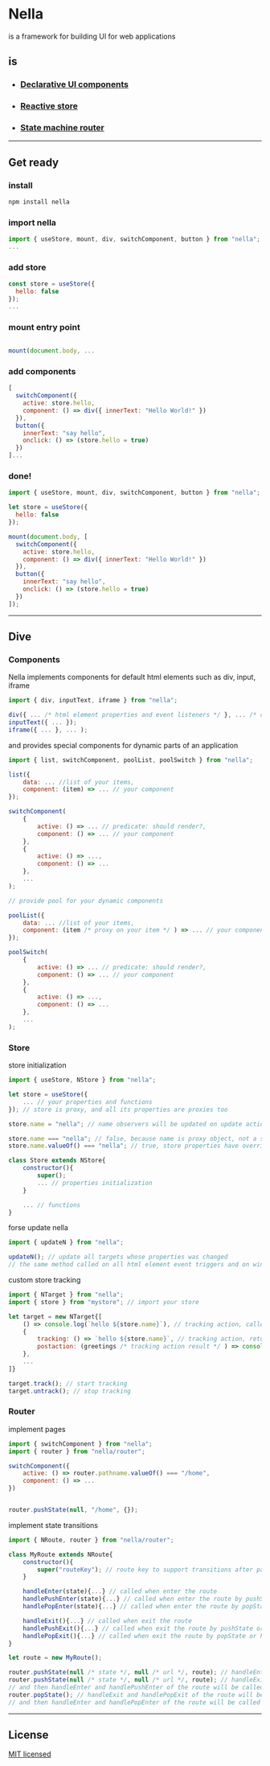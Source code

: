 # Nella

is a framework for building UI for web applications

## is

- ### [Declarative UI components](#Components)
- ### [Reactive store](#Store)
- ### [State machine router](#Router)

---

## Get ready

### install

```sh
npm install nella
```

### import nella

```js
import { useStore, mount, div, switchComponent, button } from "nella";
...
```

### add store

```js
const store = useStore({
  hello: false
});
...
```

### mount entry point

```js

mount(document.body, ...
```

### add components

```js
[
  switchComponent({
    active: store.hello,
    component: () => div({ innerText: "Hello World!" })
  }),
  button({
    innerText: "say hello",
    onclick: () => (store.hello = true)
  })
]...
```

### done!

```js
import { useStore, mount, div, switchComponent, button } from "nella";

let store = useStore({
  hello: false
});

mount(document.body, [
  switchComponent({
    active: store.hello,
    component: () => div({ innerText: "Hello World!" })
  }),
  button({
    innerText: "say hello",
    onclick: () => (store.hello = true)
  })
]);
```

---

## Dive

### Components

Nella implements components for default html elements such as div, input, iframe

```js
import { div, inputText, iframe } from "nella";

div({ ... /* html element properties and event listeners */ }, ... /* child components */);
inputText({ ... });
iframe({ ... }, ... );
```

and provides special components for dynamic parts of an application

```js
import { list, switchComponent, poolList, poolSwitch } from "nella";

list({
    data: ... //list of your items,
    component: (item) => ... // your component
});

switchComponent(
    {
        active: () => ... // predicate: should render?,
        component: () => ... // your component
    },
    {
        active: () => ...,
        component: () => ...
    },
    ...
);

// provide pool for your dynamic components

poolList({
    data: ... //list of your items,
    component: (item /* proxy on your item */ ) => ... // your component
});

poolSwitch(
    {
        active: () => ... // predicate: should render?,
        component: () => ... // your component
    },
    {
        active: () => ...,
        component: () => ...
    },
    ...
);
```

### Store
store initialization
```js
import { useStore, NStore } from "nella";

let store = useStore({
    ... // your properties and functions
}); // store is proxy, and all its properties are proxies too

store.name = "nella"; // name observers will be updated on update action

store.name === "nella"; // false, because name is proxy object, not a string
store.name.valueOf() === "nella"; // true, store properties have overridden valueOf and toString methods to get their original values

class Store extends NStore{
    constructor(){
        super();
        ... // properties initialization
    }

    ... // functions
}

```
forse update nella
```js
import { updateN } from "nella";

updateN(); // update all targets whose properties was changed
// the same method called on all html element event triggers and on window popstate
```
custom store tracking
```js
import { NTarget } from "nella";
import { store } from "mystore"; // import your store

let target = new NTarget{[
    () => console.log(`hello ${store.name}`), // tracking action, called as store name has been changed
    {
        tracking: () => `hello ${store.name}`, // tracking action, returns some result
        postaction: (greetings /* tracking action result */ ) => console.log(greetings) // untracking action, called after tracking action
    },
    ...
]}

target.track(); // start tracking
target.untrack(); // stop tracking
```
### Router
implement pages
```js
import { switchComponent } from "nella";
import { router } from "nella/router";

switchComponent({
    active: () => router.pathname.valueOf() === "/home",
    component: () => ...
})


router.pushState(null, "/home", {});
```
implement state transitions
```js
import { NRoute, router } from "nella/router";

class MyRoute extends NRoute{
    constructor(){
        super("routeKey"); // route key to support transitions after page reloading
    }

    handleEnter(state){...} // called when enter the route
    handlePushEnter(state){...} // called when enter the route by pushState or history forwarding
    handlePopEnter(state){...} // called when enter the route by popState or history back

    handleExit(){...} // called when exit the route
    handlePushExit(){...} // called when exit the route by pushState or history forwarding
    handlePopExit(){...} // called when exit the route by popState or history back
}

let route = new MyRoute();

router.pushState(null /* state */, null /* url */, route); // handleEnter and handlePushEnter of the route will be called
router.pushState(null /* state */, null /* url */, route); // handleExit and handlePushExit of the route will be called
// and then handleEnter and handlePushEnter of the route will be called
router.popState(); // handleExit and handlePopExit of the route will be called
// and then handleEnter and handlePopEnter of the route will be called
```
---

## License

[MIT licensed](./license)
